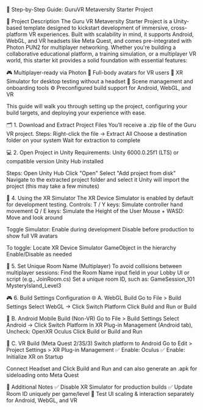 🧭 Step-by-Step Guide: GuruVR Metaversity Starter Project

📖 Project Description
The Guru VR Metaversity Starter Project is a Unity-based template designed to kickstart development of immersive, cross-platform VR experiences. Built with scalability in mind, it supports Android, WebGL, and VR headsets like Meta Quest, and comes pre-integrated with Photon PUN2 for multiplayer networking.
Whether you're building a collaborative educational platform, a training simulation, or a multiplayer VR world, this starter kit provides a solid foundation with essential features:

🎮 Multiplayer-ready via Photon
🧍 Full-body avatars for VR users
🧪 XR Simulator for desktop testing without a headset
🧱 Scene management and onboarding tools
⚙️ Preconfigured build support for Android, WebGL, and VR

This guide will walk you through setting up the project, configuring your build targets, and deploying your experience with ease.


🗂️ 1. Download and Extract Project Files
You’ll receive a .zip file of the Guru VR project.
Steps:
Right-click the file → Extract All
Choose a destination folder on your system
Wait for extraction to complete

💻 2. Open Project in Unity
Requirements:
Unity 6000.0.25f1 (LTS) or compatible version
Unity Hub installed

Steps:
Open Unity Hub
Click "Open"
Select "Add project from disk"
Navigate to the extracted project folder and select it
Unity will import the project (this may take a few minutes)

🧪 4. Using the XR Simulator
The XR Device Simulator is enabled by default for development testing.
Controls:
T / Y keys: Simulate controller hand movement
Q / E keys: Simulate the Height of the User
Mouse + WASD: Move and look around

Toggle Simulator:
Enable during development
Disable before production to show full VR avatars

To toggle:
Locate XR Device Simulator GameObject in the hierarchy
Enable/Disable as needed

📝 5. Set Unique Room Name (Multiplayer)
To avoid collisions between multiplayer sessions:
Find the Room Name input field in your Lobby UI or script (e.g., JoinRoom.cs)
Set a unique room ID, such as:
GameSession_101
MysteryIsland_Level3

🎮 6. Build Settings Configuration
🌐 A. WebGL Build
Go to File > Build Settings
Select WebGL → Click Switch Platform
Click Build and Run or Build

🤖 B. Android Mobile Build (Non-VR)
Go to File > Build Settings
Select Android → Click Switch Platform
In XR Plug-in Management (Android tab), Uncheck:
OpenXR
Oculus
Click Build or Build and Run

🥽 C. VR Build (Meta Quest 2/3S/3)
Switch platform to Android
Go to Edit > Project Settings > XR Plug-in Management
✅ Enable: Oculus
✅ Enable: Initialize XR on Startup

Connect Headset and Click Build and Run  and can also generate an .apk for sideloading onto Meta Quest

📌 Additional Notes
✅ Disable XR Simulator for production builds
✅ Update Room ID uniquely per game/level
🔁 Test UI scaling & interaction separately for Android, WebGL, and VR




